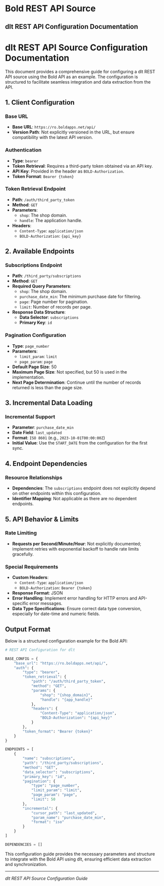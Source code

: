 # Bold REST API Source

## dlt REST API Configuration Documentation

# dlt REST API Source Configuration Documentation

This document provides a comprehensive guide for configuring a dlt REST API source using the Bold API as an example. The configuration is structured to facilitate seamless integration and data extraction from the API.

## 1. Client Configuration

### Base URL
- **Base URL**: `https://ro.boldapps.net/api/`
- **Version Path**: Not explicitly versioned in the URL, but ensure compatibility with the latest API version.

### Authentication
- **Type**: `bearer`
- **Token Retrieval**: Requires a third-party token obtained via an API key.
- **API Key**: Provided in the header as `BOLD-Authorization`.
- **Token Format**: `Bearer {token}`

### Token Retrieval Endpoint
- **Path**: `/auth/third_party_token`
- **Method**: `GET`
- **Parameters**:
  - `shop`: The shop domain.
  - `handle`: The application handle.
- **Headers**:
  - `Content-Type`: `application/json`
  - `BOLD-Authorization`: `{api_key}`

## 2. Available Endpoints

### Subscriptions Endpoint
- **Path**: `/third_party/subscriptions`
- **Method**: `GET`
- **Required Query Parameters**:
  - `shop`: The shop domain.
  - `purchase_date_min`: The minimum purchase date for filtering.
  - `page`: Page number for pagination.
  - `limit`: Number of records per page.
- **Response Data Structure**:
  - **Data Selector**: `subscriptions`
  - **Primary Key**: `id`

### Pagination Configuration
- **Type**: `page_number`
- **Parameters**:
  - `limit_param`: `limit`
  - `page_param`: `page`
- **Default Page Size**: 50
- **Maximum Page Size**: Not specified, but 50 is used in the implementation.
- **Next Page Determination**: Continue until the number of records returned is less than the page size.

## 3. Incremental Data Loading

### Incremental Support
- **Parameter**: `purchase_date_min`
- **Date Field**: `last_updated`
- **Format**: `ISO 8601` (e.g., `2023-10-01T00:00:00Z`)
- **Initial Value**: Use the `START_DATE` from the configuration for the first sync.

## 4. Endpoint Dependencies

### Resource Relationships
- **Dependencies**: The `subscriptions` endpoint does not explicitly depend on other endpoints within this configuration.
- **Identifier Mapping**: Not applicable as there are no dependent endpoints.

## 5. API Behavior & Limits

### Rate Limiting
- **Requests per Second/Minute/Hour**: Not explicitly documented; implement retries with exponential backoff to handle rate limits gracefully.

### Special Requirements
- **Custom Headers**:
  - `Content-Type`: `application/json`
  - `BOLD-Authorization`: `Bearer {token}`
- **Response Format**: JSON
- **Error Handling**: Implement error handling for HTTP errors and API-specific error messages.
- **Data Type Specifications**: Ensure correct data type conversion, especially for date-time and numeric fields.

## Output Format

Below is a structured configuration example for the Bold API:

```python
# REST API Configuration for dlt

BASE_CONFIG = {
    "base_url": "https://ro.boldapps.net/api/",
    "auth": {
        "type": "bearer",
        "token_retrieval": {
            "path": "/auth/third_party_token",
            "method": "GET",
            "params": {
                "shop": "{shop_domain}",
                "handle": "{app_handle}"
            },
            "headers": {
                "Content-Type": "application/json",
                "BOLD-Authorization": "{api_key}"
            }
        },
        "token_format": "Bearer {token}"
    }
}

ENDPOINTS = [
    {
        "name": "subscriptions",
        "path": "/third_party/subscriptions",
        "method": "GET",
        "data_selector": "subscriptions",
        "primary_key": "id",
        "pagination": {
            "type": "page_number",
            "limit_param": "limit",
            "page_param": "page",
            "limit": 50
        },
        "incremental": {
            "cursor_path": "last_updated",
            "param_name": "purchase_date_min",
            "format": "iso"
        }
    }
]

DEPENDENCIES = []
```

This configuration guide provides the necessary parameters and structure to integrate with the Bold API using dlt, ensuring efficient data extraction and synchronization.

---
*dlt REST API Source Configuration Guide*